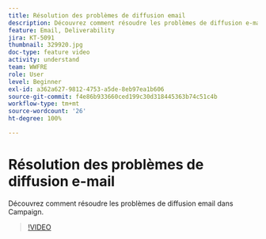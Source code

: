```yaml
---
title: Résolution des problèmes de diffusion email
description: Découvrez comment résoudre les problèmes de diffusion e-mail dans Campaign.
feature: Email, Deliverability
jira: KT-5091
thumbnail: 329920.jpg
doc-type: feature video
activity: understand
team: WWFRE
role: User
level: Beginner
exl-id: a362a627-9812-4753-a5de-8eb97ea1b606
source-git-commit: f4e86b933660ced199c30d318445363b74c51c4b
workflow-type: tm+mt
source-wordcount: '26'
ht-degree: 100%

---
```


# Résolution des problèmes de diffusion e-mail

Découvrez comment résoudre les problèmes de diffusion email dans Campaign.

>[!VIDEO](https://video.tv.adobe.com/v/329920?quality=12&learn=on)

